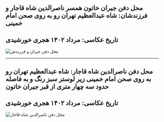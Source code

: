 ## محل دفن جیران خاتون همسر ناصرالدین شاه قاجار و فرزندشان: شاه عبدالعظیم تهران رو به روی صحن امام خمینی
## تاریخ عکاسی: مرداد ۱۴۰۲ هجری خورشیدی

![محل دفن جیران و فرزندش](https://github.com/Melanee-Melanee/History-of-Iran-and-World/assets/74653444/a30547c2-a7a2-4451-aa80-a3add1caa83d)


-----------------------------------------------------------------------------------------------------------------------
## محل دفن ناصرالدین شاه قاجار: شاه عبدالعظیم تهران رو به روی صحن امام خمینی زیر لوستر سبز رنگ و به فاصله حدود سه چهار متری از قبر جیران خاتون
## تاریخ عکاسی: مرداد ۱۴۰۲ هجری خورشیدی 



![محل دفن ناصرالدین شاه قاجار](https://github.com/Melanee-Melanee/History-of-Iran-and-World/assets/74653444/5cd9b42f-74e0-47f6-a496-42381e757657)
